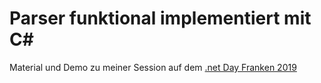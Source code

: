 # Parser funktional implementiert mit C#

Material und Demo zu meiner Session auf dem [.net Day Franken 2019](https://www.dotnet-day-franken.de/)
